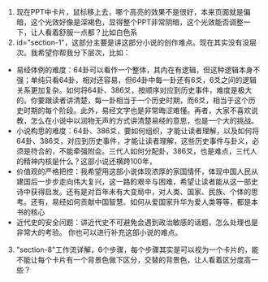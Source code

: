1. 现在PPT中卡片，鼠标移上去，哪个高亮的效果不是很好，本来页面就是偏暗，这个光效好像是深褐色，显得整个PPT非常阴暗，这个光效能否调整一下，让人看着舒服一点都？比如白色系
2. id="section-1"，这部分主要是讲这部分小说的创作难点。现在其实没有没层次。我希望你帮我分下层次，比如：
- 易经体例的难度：64卦可以看作一个整体，其内在有逻辑，但这种逻辑本身不强；单纯只看64卦，相对还容易，但64卦中每一卦还有6爻，6爻之间的逻辑关系更加复杂。如何将64卦、386爻，按顺序对应到历史事件，难度是极大的。你要跟读者讲清楚，每一卦相当于一个历史时期，而6爻，相当于这个历史时期的每个阶段。此外，易经文字也是非常晦涩难懂。再者，大家不喜欢说教，怎么在小说中以润物无声的方式讲清楚易经的意思，也是一个大的挑战。
- 小说构思的难度：64卦、386爻，要如何组织，才能让读者理解，以及如何将64卦、386爻，对应到历史事件，才能让读者理解，这些历史事件与卦义，必须是符合的，不能牵强附会。三代人如何分配卦，386爻，也是难点，三代人的精神内核是什么？这部小说还横跨100年，
- 价值观的严格把控：我希望用这部小说体现浓厚的家国情怀，体现中国人民从建国后一步步走向伟大复兴，这一路的艰辛与困难，希望让读者能从这一部史诗中获得启发。还有是对百年未有大变局中，对人类、国家、民族、个体的思考。还有，易经如何贡献中国智慧、如何从爱国家升华为爱人类等等，都是本书的核心
- 近代史的安全问题：讲近代史不可避免会遇到政治敏感的话题，怎么处理也是非常大的考验。
你也可以进行补充这部小说的难点。
3. "section-8"工作流详解，6个步骤，每个步骤其实是可以视为一个卡片的，能不能让每个卡片有一个背景色做下区分，交替的背景色，让人看着区分度高一些？
